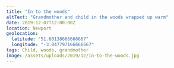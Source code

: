 ```yaml
---
title: "In to the woods"
altText: "Grandmother and child in the woods wrapped up warm"
date: 2019-12-07T12:00:00Z
location: Newport
geolocation: 
  latitude: "51.60138666666667"
  longitude: "-3.047797166666667"
tags: Child, woods, grandmother
image: /assets/uploads/2019/12/in-to-the-woods.jpg
---
```

